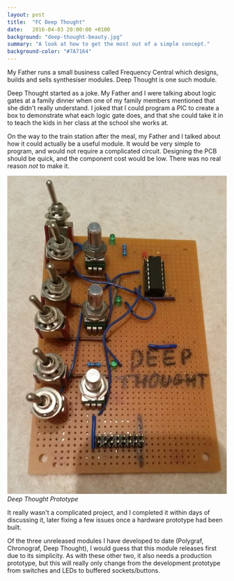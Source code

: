 ```yaml
---
layout: post
title:  "FC Deep Thought"
date:   2016-04-03 20:00:00 +0100
background: "deep-thought-beauty.jpg"
summary: "A look at how to get the most out of a simple concept."
background-color: "#7A7164"
---
```

My Father runs a small business called Frequency Central which
designs, builds and sells synthesiser modules.
Deep Thought is one such module.

Deep Thought started as a joke. 
My Father and I were talking about logic gates at a family dinner
when one of my family members mentioned that she didn't really understand.
I joked that I could program a PIC to create a box to demonstrate what each
logic gate does, and that she could take it in to teach the kids in her class
at the school she works at.

On the way to the train station after the meal, 
my Father and I talked about how it could actually be a useful module.
It would be very simple to program, and would not require a complicated circuit.
Designing the PCB should be quick, and the component cost would be low.
There was no real reason *not* to make it.

![Deep Thought Prototype](/assets/images/deep-thought-prototype.jpg)
*Deep Thought Prototype*

It really wasn't a complicated project, 
and I completed it within days of discussing it,
later fixing a few issues once a hardware prototype had been built. 

Of the three unreleased modules I have developed to date 
(Polygraf, Chronograf, Deep Thought), 
I would guess that this module releases first due to its simplicity.
As with these other two, it also needs a production prototype,
but this will really only change from the development prototype
from switches and LEDs to buffered sockets/buttons.
